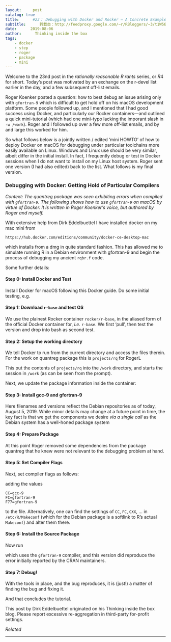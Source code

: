 ```yaml
---
layout:     post
catalog: true
title:      #23： Debugging with Docker and Rocker – A Concrete Example helping on macOS
subtitle:      转载自：http://feedproxy.google.com/~r/RBloggers/~3/t1W56jAFWo0/
date:      2019-08-06
author:      Thinking inside the box
tags:
    - docker
    - step
    - roger
    - package
    - mini
---
```







Welcome to the 23nd post in the *rationally reasonable R rants* series, or *R*4 for short. Today’s post was motivated by an exchange on the r-devel list earlier in the day, and a few subsequent off-list emails.

Roger Koenker posted a question: how to best debug an issue arising only with `gfortran-9` which is difficult to get hold off on his macOS development platform. Some people followed up, and I mentioned that I had good success using Docker, and particularly our Rocker containers—and outlined a quick mini-tutorial (which had one mini-typo lacking the imporant slash in `-w /work`). Roger and I followed up over a few more off-list emails, and by and large this worked for him.

So what follows below is a jointly written / edited ‘mini HOWTO’ of how to deploy Docker on macOS for debugging under particular toolchains more easily available on Linux. Windows and Linux use should be very similar, albeit differ in the initial install. In fact, I frequently debug or test in Docker sessions when I do not want to install on my Linux host system. Roger sent one version (I had also edited) back to the list. What follows is my final version.

### Debugging with Docker: Getting Hold of Particular Compilers

*Context: The quantreg package was seen exhibiting errors when compiled with `gfortran-9`. The following shows how to use `gfortran-9` on macOS by virtue of Docker. It is written in Roger Koenker’s voice, but authored by Roger and myself.*

With extensive help from Dirk Eddelbuettel I have installed docker on my mac mini from

```
https://hub.docker.com/editions/community/docker-ce-desktop-mac
```

which installs from a dmg in quite standard fashion. This has allowed me to simulate running R in a Debian environment with gfortran-9 and begin the process of debugging my ancient `rqbr.f` code.

Some further details:

#### Step 0: Install Docker and Test

Install Docker for macOS following this Docker guide. Do some initial testing, e.g.

#### Step 1: Download `r-base` and test OS

We use the plainest Rocker container `rocker/r-base`, in the aliased form of the official Docker container for, *i.e.* `r-base`. We first ‘pull’, then test the version and drop into bash as second test.

#### Step 2: Setup the working directory

We tell Docker to run from the current directory and access the files therein. For the work on quantreg package this is `projects/rq` for RogerL

This put the contents of `projects/rq` into the `/work` directory, and starts the session in `/work` (as can be seen from the prompt).

Next, we update the package information inside the container:

#### Step 3: Install gcc-9 and gfortran-9

Here filenames and versions reflect the Debian repositories as of today, August 5, 2019. While minor details may change at a future point in time, the key fact is that we get the components we desire *via a single call* as the Debian system has a well-honed package system

#### Step 4: Prepare Package

At this point Roger removed some dependencies from the package quantreg that he knew were not relevant to the debugging problem at hand.

#### Step 5: Set Compiler Flags

Next, set compiler flags as follows:

adding the values

```
CC=gcc-9
FC=gfortran-9
F77=gfortran-9
```

to the file. Alternatively, one can find the settings of `CC`, `FC`, `CXX`, … in `/etc/R/Makeconf` (which for the Debian package is a softlink to R’s actual `Makeconf`) and alter them there.

#### Step 6: Install the Source Package

Now run

which uses the `gfortran-9` compiler, and this version did reproduce the error initially reported by the CRAN maintainers.

#### Step 7: Debug!

With the tools in place, and the bug reproduces, it is (just!) a matter of finding the bug and fixing it.

And that concludes the tutorial.


This post by Dirk Eddelbuettel originated on his Thinking inside the box blog. Please report excessive re-aggregation in third-party for-profit settings.




*Related*






---
